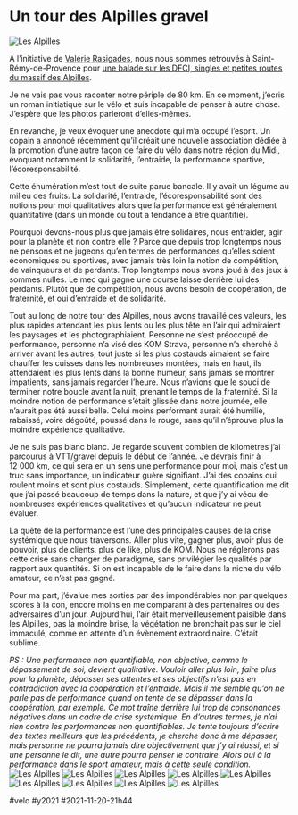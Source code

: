 # Un tour des Alpilles gravel

![Les Alpilles](_i/IMG_4094.webp)

À l’initiative de [Valérie Rasigades](https://www.facebook.com/groups/412807219648006/), nous nous sommes retrouvés à Saint-Rémy-de-Provence pour [une balade sur les DFCI, singles et petites routes du massif des Alpilles](https://www.openrunner.com/r/13922605).

Je ne vais pas vous raconter notre périple de 80 km. En ce moment, j’écris un roman initiatique sur le vélo et suis incapable de penser à autre chose. J’espère que les photos parleront d’elles-mêmes.

En revanche, je veux évoquer une anecdote qui m’a occupé l’esprit. Un copain a annoncé récemment qu’il créait une nouvelle association dédiée à la promotion d’une autre façon de faire du vélo dans notre région du Midi, évoquant notamment la solidarité, l’entraide, la performance sportive, l’écoresponsabilité.

Cette énumération m’est tout de suite parue bancale. Il y avait un légume au milieu des fruits. La solidarité, l’entraide, l’écoresponsabilité sont des notions pour moi qualitatives alors que la performance est généralement quantitative (dans un monde où tout a tendance à être quantifié).

Pourquoi devons-nous plus que jamais être solidaires, nous entraider, agir pour la planète et non contre elle ? Parce que depuis trop longtemps nous ne pensons et ne jugeons qu’en termes de performances qu’elles soient économiques ou sportives, avec jamais très loin la notion de compétition, de vainqueurs et de perdants. Trop longtemps nous avons joué à des jeux à sommes nulles. Le mec qui gagne une course laisse derrière lui des perdants. Plutôt que de compétition, nous avons besoin de coopération, de fraternité, et oui d’entraide et de solidarité.

Tout au long de notre tour des Alpilles, nous avons travaillé ces valeurs, les plus rapides attendant les plus lents ou les plus tête en l’air qui admiraient les paysages et les photographiaient. Personne ne s’est préoccupé de performance, personne n’a visé des KOM Strava, personne n’a cherché à arriver avant les autres, tout juste si les plus costauds aimaient se faire chauffer les cuisses dans les nombreuses montées, mais en haut, ils attendaient les plus lents dans la bonne humeur, sans jamais se montrer impatients, sans jamais regarder l’heure. Nous n’avions que le souci de terminer notre boucle avant la nuit, prenant le temps de la fraternité. Si la moindre notion de performance s’était glissée dans notre journée, elle n’aurait pas été aussi belle. Celui moins performant aurait été humilié, rabaissé, voire dégoûté, poussé dans le rouge, sans qu’il n’éprouve plus la moindre expérience qualitative.

Je ne suis pas blanc blanc. Je regarde souvent combien de kilomètres j’ai parcourus à VTT/gravel depuis le début de l’année. Je devrais finir à 12 000 km, ce qui sera en un sens une performance pour moi, mais c’est un truc sans importance, un indicateur guère signifiant. J’ai des copains qui roulent moins et sont plus costauds. Simplement, cette quantification me dit que j’ai passé beaucoup de temps dans la nature, et que j’y ai vécu de nombreuses expériences qualitatives et qu’aucun indicateur ne peut évaluer.

La quête de la performance est l’une des principales causes de la crise systémique que nous traversons. Aller plus vite, gagner plus, avoir plus de pouvoir, plus de clients, plus de like, plus de KOM. Nous ne réglerons pas cette crise sans changer de paradigme, sans privilégier les qualités par rapport aux quantités. Si on est incapable de le faire dans la niche du vélo amateur, ce n’est pas gagné.

Pour ma part, j’évalue mes sorties par des impondérables non par quelques scores à la con, encore moins en me comparant à des partenaires ou des adversaires d’un jour. Aujourd’hui, l’air était merveilleusement paisible dans les Alpilles, pas la moindre brise, la végétation ne bronchait pas sur le ciel immaculé, comme en attente d’un évènement extraordinaire. C’était sublime.

*PS : Une performance non quantifiable, non objective, comme le dépassement de soi, devient qualitative. Vouloir aller plus loin, faire plus pour la planète, dépasser ses attentes et ses objectifs n’est pas en contradiction avec la coopération et l’entraide. Mais il me semble qu’on ne parle pas de performance quand on tente de se dépasser dans la coopération, par exemple. Ce mot traîne derrière lui trop de consonances négatives dans un cadre de crise systémique. En d’autres termes, je n’ai rien contre les performances non quantifiables. Je tente toujours d’écrire des textes meilleurs que les précédents, je cherche donc à me dépasser, mais personne ne pourra jamais dire objectivement que j’y ai réussi, et si une personne le dit, une autre pourra penser le contraire. Alors oui à la performance dans le sport amateur, mais à cette seule condition.*
![Les Alpilles](_i/IMG_4014.webp)
![Les Alpilles](_i/IMG_4017.webp)
![Les Alpilles](_i/IMG_4032.webp)
![Les Alpilles](_i/IMG_4040.webp)
![Les Alpilles](_i/IMG_4058.webp)
![Les Alpilles](_i/IMG_4062.webp)
![Les Alpilles](_i/IMG_4068.webp)
![Les Alpilles](_i/IMG_4081.webp)
![Les Alpilles](_i/IMG_4083.webp)

#velo #y2021 #2021-11-20-21h44
